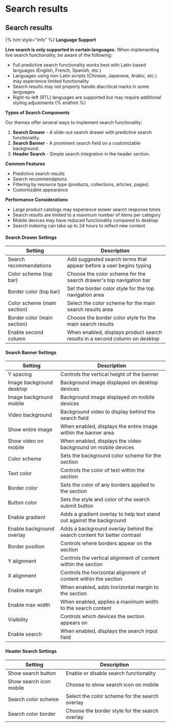 # Search results

## Search results

{% hint style="info" %}
**Language Support**

**Live search is only supported in certain languages.** When implementing live search functionality, be aware of the following:

* Full predictive search functionality works best with Latin-based languages (English, French, Spanish, etc.)
* Languages using non-Latin scripts (Chinese, Japanese, Arabic, etc.) may experience limited functionality
* Search results may not properly handle diacritical marks in some languages
* Right-to-left (RTL) languages are supported but may require additional styling adjustments
{% endhint %}

**Types of Search Components**

Our themes offer several ways to implement search functionality:

1. **Search Drawer** - A slide-out search drawer with predictive search functionality.
2. **Search Banner** - A prominent search field on a customizable background.
3. **Header Search** - Simple search integration in the header section.

**Common Features**

* Predictive search results
* Search recommendations
* Filtering by resource type (products, collections, articles, pages)
* Customizable appearance

**Performance Considerations**

* Large product catalogs may experience slower search response times
* Search results are limited to a maximum number of items per category
* Mobile devices may have reduced functionality compared to desktop
* Search indexing can take up to 24 hours to reflect new content

#### Search Drawer Settings

| Setting                     | Description                                                                 |
| --------------------------- | --------------------------------------------------------------------------- |
| Search recommendations      | Add suggested search terms that appear before a user begins typing          |
| Color scheme (top bar)      | Choose the color scheme for the search drawer's top navigation bar          |
| Border color (top bar)      | Set the border color style for the top navigation area                      |
| Color scheme (main section) | Select the color scheme for the main search results area                    |
| Border color (main section) | Choose the border color style for the main search results                   |
| Enable second column        | When enabled, displays product search results in a second column on desktop |

#### Search Banner Settings

| Setting                   | Description                                                             |
| ------------------------- | ----------------------------------------------------------------------- |
| Y spacing                 | Controls the vertical height of the banner                              |
| Image background desktop  | Background image displayed on desktop devices                           |
| Image background mobile   | Background image displayed on mobile devices                            |
| Video background          | Background video to display behind the search field                     |
| Show entire image         | When enabled, displays the entire image within the banner area          |
| Show video on mobile      | When enabled, displays the video background on mobile devices           |
| Color scheme              | Sets the background color scheme for the section                        |
| Text color                | Controls the color of text within the section                           |
| Border color              | Sets the color of any borders applied to the section                    |
| Button color              | Sets the style and color of the search submit button                    |
| Enable gradient           | Adds a gradient overlay to help text stand out against the background   |
| Enable background overlay | Adds a background overlay behind the search content for better contrast |
| Border position           | Controls where borders appear on the section                            |
| Y alignment               | Controls the vertical alignment of content within the section           |
| X alignment               | Controls the horizontal alignment of content within the section         |
| Enable margin             | When enabled, adds horizontal margin to the section                     |
| Enable max width          | When enabled, applies a maximum width to the search content             |
| Visibility                | Controls which devices the section appears on                           |
| Enable search             | When enabled, displays the search input field                           |

#### Header Search Settings

| Setting                 | Description                                    |
| ----------------------- | ---------------------------------------------- |
| Show search button      | Enable or disable search functionality         |
| Show search icon mobile | Choose to show search icon on mobile           |
| Search color scheme     | Select the color scheme for the search overlay |
| Search color border     | Choose the border style for the search overlay |
